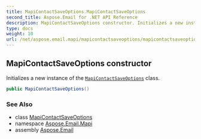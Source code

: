 ```yaml
---
title: MapiContactSaveOptions.MapiContactSaveOptions
second_title: Aspose.Email for .NET API Reference
description: MapiContactSaveOptions constructor. Initializes a new instance of the MapiContactSaveOptions class
type: docs
weight: 10
url: /net/aspose.email.mapi/mapicontactsaveoptions/mapicontactsaveoptions/
---
```

## MapiContactSaveOptions constructor

Initializes a new instance of the [`MapiContactSaveOptions`](../) class.

```csharp
public MapiContactSaveOptions()
```

### See Also

* class [MapiContactSaveOptions](../)
* namespace [Aspose.Email.Mapi](../../mapicontactsaveoptions/)
* assembly [Aspose.Email](../../../)


